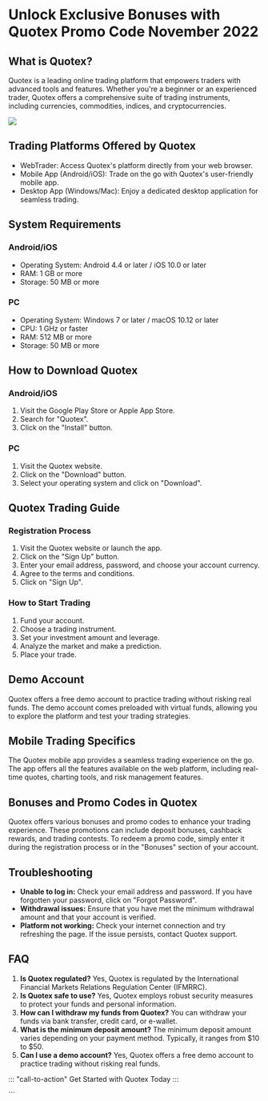 # Unlock Exclusive Bonuses with Quotex Promo Code November 2022

## What is Quotex?

Quotex is a leading online trading platform that empowers traders with
advanced tools and features. Whether you\'re a beginner or an
experienced trader, Quotex offers a comprehensive suite of trading
instruments, including currencies, commodities, indices, and
cryptocurrencies.

[![](https://static.quotex.io/files/4_en/300_250.jpg)](https://traff.sbs/brokerqxlid)

## Trading Platforms Offered by Quotex

-   WebTrader: Access Quotex\'s platform directly from your web browser.
-   Mobile App (Android/iOS): Trade on the go with Quotex\'s
    user-friendly mobile app.
-   Desktop App (Windows/Mac): Enjoy a dedicated desktop application for
    seamless trading.

## System Requirements

### Android/iOS

-   Operating System: Android 4.4 or later / iOS 10.0 or later
-   RAM: 1 GB or more
-   Storage: 50 MB or more

### PC

-   Operating System: Windows 7 or later / macOS 10.12 or later
-   CPU: 1 GHz or faster
-   RAM: 512 MB or more
-   Storage: 50 MB or more

## How to Download Quotex

### Android/iOS

1.  Visit the Google Play Store or Apple App Store.
2.  Search for "Quotex".
3.  Click on the "Install" button.

### PC

1.  Visit the Quotex website.
2.  Click on the "Download" button.
3.  Select your operating system and click on "Download".

## Quotex Trading Guide

### Registration Process

1.  Visit the Quotex website or launch the app.
2.  Click on the "Sign Up" button.
3.  Enter your email address, password, and choose your account
    currency.
4.  Agree to the terms and conditions.
5.  Click on "Sign Up".

### How to Start Trading

1.  Fund your account.
2.  Choose a trading instrument.
3.  Set your investment amount and leverage.
4.  Analyze the market and make a prediction.
5.  Place your trade.

## Demo Account

Quotex offers a free demo account to practice trading without risking
real funds. The demo account comes preloaded with virtual funds,
allowing you to explore the platform and test your trading strategies.

## Mobile Trading Specifics

The Quotex mobile app provides a seamless trading experience on the go.
The app offers all the features available on the web platform, including
real-time quotes, charting tools, and risk management features.

## Bonuses and Promo Codes in Quotex

Quotex offers various bonuses and promo codes to enhance your trading
experience. These promotions can include deposit bonuses, cashback
rewards, and trading contests. To redeem a promo code, simply enter it
during the registration process or in the "Bonuses" section of
your account.

## Troubleshooting

-   **Unable to log in:** Check your email address and password. If you
    have forgotten your password, click on "Forgot Password".
-   **Withdrawal issues:** Ensure that you have met the minimum
    withdrawal amount and that your account is verified.
-   **Platform not working:** Check your internet connection and try
    refreshing the page. If the issue persists, contact Quotex support.

## FAQ

1.  **Is Quotex regulated?** Yes, Quotex is regulated by the
    International Financial Markets Relations Regulation Center
    (IFMRRC).
2.  **Is Quotex safe to use?** Yes, Quotex employs robust security
    measures to protect your funds and personal information.
3.  **How can I withdraw my funds from Quotex?** You can withdraw your
    funds via bank transfer, credit card, or e-wallet.
4.  **What is the minimum deposit amount?** The minimum deposit amount
    varies depending on your payment method. Typically, it ranges from
    \$10 to \$50.
5.  **Can I use a demo account?** Yes, Quotex offers a free demo account
    to practice trading without risking real funds.

::: \"call-to-action\"
Get Started with Quotex Today
:::

\`\`\`

